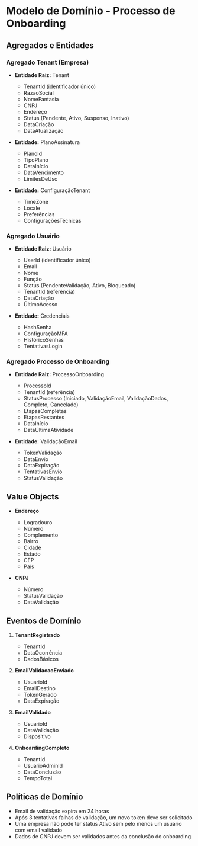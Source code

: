 # Modelo de Domínio - Processo de Onboarding

## Agregados e Entidades

### Agregado Tenant (Empresa)
- **Entidade Raiz:** Tenant
  - TenantId (identificador único)
  - RazaoSocial
  - NomeFantasia
  - CNPJ
  - Endereço
  - Status (Pendente, Ativo, Suspenso, Inativo)
  - DataCriação
  - DataAtualização
  
- **Entidade:** PlanoAssinatura
  - PlanoId
  - TipoPlano
  - DataInício
  - DataVencimento
  - LimitesDeUso

- **Entidade:** ConfiguraçãoTenant
  - TimeZone
  - Locale
  - Preferências
  - ConfiguraçõesTécnicas

### Agregado Usuário
- **Entidade Raiz:** Usuário
  - UserId (identificador único)
  - Email
  - Nome
  - Função
  - Status (PendenteValidação, Ativo, Bloqueado)
  - TenantId (referência)
  - DataCriação
  - ÚltimoAcesso

- **Entidade:** Credenciais
  - HashSenha
  - ConfiguraçãoMFA
  - HistóricoSenhas
  - TentativasLogin

### Agregado Processo de Onboarding
- **Entidade Raiz:** ProcessoOnboarding
  - ProcessoId
  - TenantId (referência)
  - StatusProcesso (Iniciado, ValidaçãoEmail, ValidaçãoDados, Completo, Cancelado)
  - EtapasCompletas
  - EtapasRestantes
  - DataInício
  - DataÚltimaAtividade

- **Entidade:** ValidaçãoEmail
  - TokenValidação
  - DataEnvio
  - DataExpiração
  - TentativasEnvio
  - StatusValidação

## Value Objects
- **Endereço**
  - Logradouro
  - Número
  - Complemento
  - Bairro
  - Cidade
  - Estado
  - CEP
  - País

- **CNPJ**
  - Número
  - StatusValidação
  - DataValidação

## Eventos de Domínio
1. **TenantRegistrado**
   - TenantId
   - DataOcorrência
   - DadosBásicos

2. **EmailValidacaoEnviado**
   - UsuarioId
   - EmailDestino
   - TokenGerado
   - DataExpiração

3. **EmailValidado**
   - UsuarioId
   - DataValidação
   - Dispositivo

4. **OnboardingCompleto**
   - TenantId
   - UsuarioAdminId
   - DataConclusão
   - TempoTotal

## Políticas de Domínio
- Email de validação expira em 24 horas
- Após 3 tentativas falhas de validação, um novo token deve ser solicitado
- Uma empresa não pode ter status Ativo sem pelo menos um usuário com email validado
- Dados de CNPJ devem ser validados antes da conclusão do onboarding